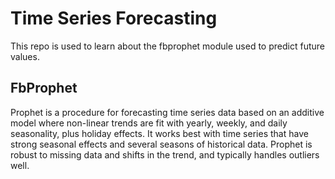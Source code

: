 # Time Series Forecasting

This repo is used to learn about the fbprophet module used to predict future values. 

## FbProphet

Prophet is a procedure for forecasting time series data based on an additive model where non-linear trends are fit with yearly, weekly, and daily seasonality, plus holiday effects. It works best with time series that have strong seasonal effects and several seasons of historical data. Prophet is robust to missing data and shifts in the trend, and typically handles outliers well.
